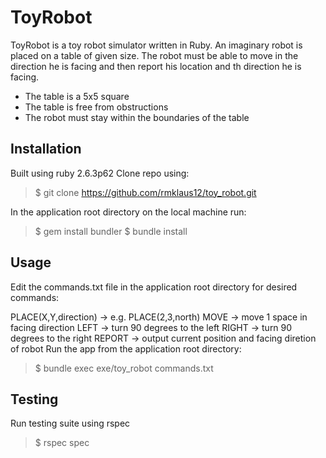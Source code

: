 # ToyRobot
ToyRobot is a toy robot simulator written in Ruby. An imaginary robot is placed on a table of given size. The robot must be able to move in the direction he is facing and then report his location and th direction he is facing. 
  - The table is a 5x5 square
  - The table is free from obstructions
  - The robot must stay within the boundaries of the table

## Installation
Built using ruby 2.6.3p62
Clone repo using:
> $ git clone https://github.com/rmklaus12/toy_robot.git

In the application root directory on the local machine run:
> $ gem install bundler
$ bundle install

## Usage
Edit the commands.txt file in the application root directory for desired commands:

PLACE(X,Y,direction) -> e.g. PLACE(2,3,north)
MOVE -> move 1 space in facing direction
LEFT -> turn 90 degrees to the left
RIGHT -> turn 90 degrees to the right
REPORT -> output current position and facing diretion of robot
Run the app from the application root directory:
> $ bundle exec exe/toy_robot commands.txt

## Testing
Run testing suite using rspec
> $ rspec spec
